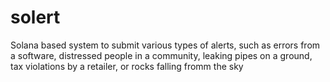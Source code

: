 # solert
Solana based system to submit various types of alerts, such as errors from a software, distressed people in a community, leaking pipes on a ground, tax violations by a retailer, or rocks falling fromm the sky

